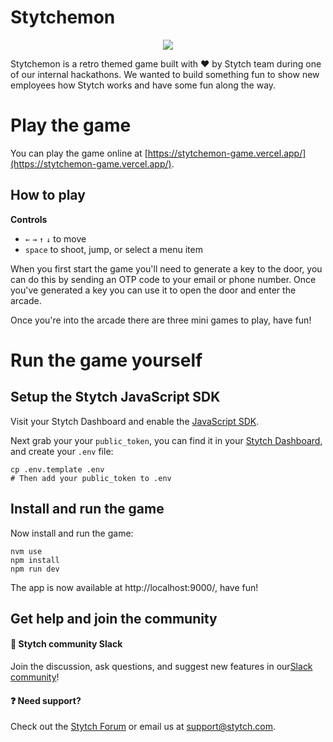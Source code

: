 # Stytchemon

<p align="center">
  <image src="public/sizzle.gif?")></image>
</p>

Stytchemon is a retro themed game built with :heart: by Stytch team during one of our internal hackathons. We wanted to build something fun to show new employees how Stytch works and have some fun along the way.

# Play the game
You can play the game online at [https://stytchemon-game.vercel.app/](https://stytchemon-game.vercel.app/).

## How to play

**Controls**
- `←` `→` `↑` `↓` to move
- `space` to shoot, jump, or select a menu item

When you first start the game you'll need to generate a key to the door, you can do this by sending an OTP code to your email or phone number. Once you've generated a key you can use it to open the door and enter the arcade.

Once you're into the arcade there are three mini games to play, have fun!

# Run the game yourself

## Setup the Stytch JavaScript SDK
Visit your Stytch Dashboard and enable the [JavaScript SDK](https://stytch.com/dashboard/sdk-configuration).

Next grab your  your `public_token`, you can find it in your [Stytch Dashboard](https://stytch.com/dashboard/api-keys), and create your `.env` file:
```
cp .env.template .env
# Then add your public_token to .env
```

## Install and run the game
Now install and run the game:

```
nvm use
npm install
npm run dev
```
The app is now available at http://localhost:9000/, have fun!

## Get help and join the community

#### :speech_balloon: Stytch community Slack

Join the discussion, ask questions, and suggest new features in our ​[Slack community](https://join.slack.com/t/stytch/shared_invite/zt-nil4wo92-jApJ9Cl32cJbEd9esKkvyg)!

#### :question: Need support?

Check out the [Stytch Forum](https://forum.stytch.com/) or email us at [support@stytch.com](mailto:support@stytch.com).